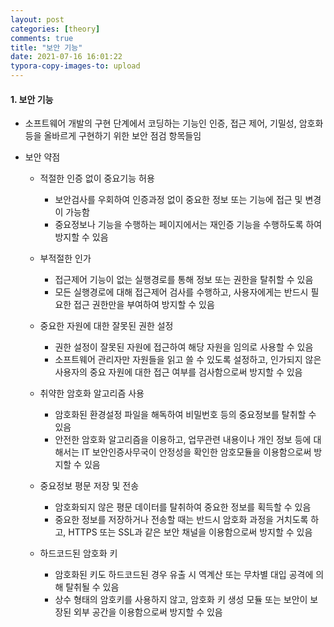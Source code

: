 ```yaml
---
layout: post
categories: [theory]
comments: true
title: "보안 기능"
date: 2021-07-16 16:01:22
typora-copy-images-to: upload
---
```


#### 1. 보안 기능

- 소프트웨어 개발의 구현 단계에서 코딩하는 기능인 인증, 접근 제어, 기밀성, 암호화 등을 올바르게 구현하기 위한 보안 점검 항목들임

- 보안 약점

  - 적절한 인증 없이 중요기능 허용

    - 보안검사를 우회하여 인증과정 없이 중요한 정보 또는 기능에 접근 및 변경이 가능함
    - 중요정보나 기능을 수행하는 페이지에서는 재인증 기능을 수행하도록 하여 방지할 수 있음

  - 부적절한 인가

    - 접근제어 기능이 없는 실행경로를 통해 정보 또는 권한을 탈취할 수 있음
    - 모든 실행경로에 대해 접근제어 검사를 수행하고, 사용자에게는 반드시 필요한 접근 권한만을 부여하여 방지할 수 있음

  - 중요한 자원에 대한 잘못된 권한 설정

    - 권한 설정이 잘못된 자원에 접근하여 해당 자원을 임의로 사용할 수 있음
    - 소프트웨어 관리자만 자원들을 읽고 쓸 수 있도록 설정하고, 인가되지 않은 사용자의 중요 자원에 대한 접근 여부를 검사함으로써 방지할 수 있음

  - 취약한 암호화 알고리즘 사용

    - 암호화된 환경설정 파일을 해독하여 비밀번호 등의 중요정보를 탈취할 수 있음
    - 안전한 암호화 알고리즘을 이용하고, 업무관련 내용이나 개인 정보 등에 대해서는 IT 보안인증사무국이 안정성을 확인한 암호모듈을 이용함으로써 방지할 수 있음

  - 중요정보 평문 저장 및 전송

    - 암호화되지 않은 평문 데이터를 탈취하여 중요한 정보를 획득할 수 있음
    - 중요한 정보를 저장하거나 전송할 때는 반드시 암호화 과정을 거치도록 하고, HTTPS 또는 SSL과 같은 보안 채널을 이용함으로써 방지할 수 있음

  - 하드코드된 암호화 키

    - 암호화된 키도 하드코드된 경우 유출 시 역계산 또는 무차별 대입 공격에 의해 탈취될 수 있음
    - 상수 형태의 암호키를 사용하지 않고, 암호화 키 생성 모듈 또는 보안이 보장된 외부 공간을 이용함으로써 방지할 수 있음

    